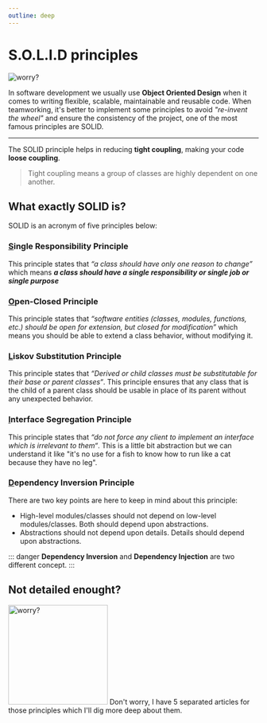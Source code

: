```yaml
---
outline: deep
---
```


# S.O.L.I.D principles

<img src="/assets/solid/solid-hero.png" alt="worry?">

In software development we usually use **Object Oriented Design** when it comes to writing flexible, scalable, maintainable and reusable code. When teamworking, it's better to implement some principles to avoid *"re-invent the wheel"* and ensure the consistency of the project, one of the most famous principles are SOLID.

---

The SOLID principle helps in reducing **tight coupling**, making your code **loose coupling**.

> Tight coupling means a group of classes are highly dependent on one another.


## What exactly SOLID is?
SOLID is an acronym of five principles below:

### <ins>S</ins>ingle Responsibility Principle
This principle states that *“a class should have only one reason to change”* which means ***a class should have a single responsibility or single job or single purpose***

### <ins>O</ins>pen-Closed Principle
This principle states that *“software entities (classes, modules, functions, etc.) should be open for extension, but closed for modification”* which means you should be able to extend a class behavior, without modifying it.

### <ins>L</ins>iskov Substitution Principle
This principle states that *“Derived or child classes must be substitutable for their base or parent classes“*. This principle ensures that any class that is the child of a parent class should be usable in place of its parent without any unexpected behavior.

### <ins>I</ins>nterface Segregation Principle
This principle states that *“do not force any client to implement an interface which is irrelevant to them“*. This is a little bit abstraction but we can understand it like "it's no use for a fish to know how to run like a cat because they have no leg".

### <ins>D</ins>ependency Inversion Principle
There are two key points are here to keep in mind about this principle:

- High-level modules/classes should not depend on low-level modules/classes. Both should depend upon abstractions.
- Abstractions should not depend upon details. Details should depend upon abstractions.

::: danger
**Dependency Inversion** and **Dependency Injection** are two different concept.
:::

## Not detailed enought?
<img src="/assets/solid/pepe-worry.jpg" width="200" alt="worry?">
Don't worry, I have 5 separated articles for those principles which I'll dig more deep about them.